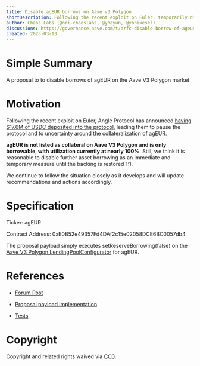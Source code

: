 ```yaml
---
title: Disable agEUR borrows on Aave v3 Polygon
shortDescription: Following the recent exploit on Euler, temporarily disable agEUR borrows on aave v3 polygon
author: Chaos Labs (@ori-chaoslabs, @yhayun, @yonikesel)
discussions: https://governance.aave.com/t/arfc-disable-borrow-of-ageur-on-aave-v3-polygon/12275
created: 2023-03-13
---
```


# Simple Summary

A proposal to to disable borrows of agEUR on the Aave V3 Polygon market.

# Motivation

Following the recent exploit on Euler, Angle Protocol has announced [having $17.6M of USDC deposited into the protocol](https://twitter.com/AngleProtocol/status/1635293731082612738), leading them to pause the protocol and to uncertainty around the collateralization of agEUR.

**agEUR is not listed as collateral on Aave V3 Polygon and is only borrowable, with utilization currently at nearly 100%**. Still, we think it is reasonable to disable further asset borrowing as an immediate and temporary measure until the backing is restored 1:1.

We continue to follow the situation closely as it develops and will update recommendations and actions accordingly.

# Specification

Ticker: agEUR

Contract Address: 0xE0B52e49357Fd4DAf2c15e02058DCE6BC0057db4

The proposal payload simply executes setReserveBorrowing(false) on the [Aave V3 Polygon LendingPoolConfigurator](https://polygonscan.com/address/0x8145edddf43f50276641b55bd3ad95944510021e) for agEUR.

# References

- [Forum Post](https://governance.aave.com/t/arfc-disable-borrow-of-ageur-on-aave-v3-polygon/12275)

- [Proposal payload implementation](https://github.com/bgd-labs/aave-proposals/blob/master/src/contracts/polygon/AaveV3PolFreezeAGEURBorrow.sol)

- [Tests](https://github.com/bgd-labs/aave-proposals/blob/master/src/test/polygon/AaveV3PolFreezeAGEURborrow.t.sol)

# Copyright

Copyright and related rights waived via [CC0](https://creativecommons.org/publicdomain/zero/1.0/).
